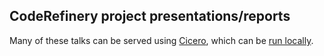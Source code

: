 ## CodeRefinery project presentations/reports

Many of these talks can be served using [Cicero](http://cicero.xyz), which can
be [run locally](https://github.com/bast/cicero).
